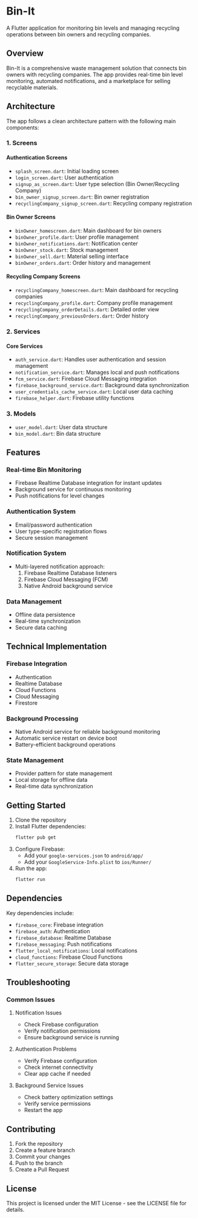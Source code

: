 # Bin-It

A Flutter application for monitoring bin levels and managing recycling operations between bin owners and recycling companies.

## Overview

Bin-It is a comprehensive waste management solution that connects bin owners with recycling companies. The app provides real-time bin level monitoring, automated notifications, and a marketplace for selling recyclable materials.

## Architecture

The app follows a clean architecture pattern with the following main components:

### 1. Screens

#### Authentication Screens
- `splash_screen.dart`: Initial loading screen
- `login_screen.dart`: User authentication
- `signup_as_screen.dart`: User type selection (Bin Owner/Recycling Company)
- `bin_owner_signup_screen.dart`: Bin owner registration
- `recyclingCompany_signup_screen.dart`: Recycling company registration

#### Bin Owner Screens
- `binOwner_homescreen.dart`: Main dashboard for bin owners
- `binOwner_profile.dart`: User profile management
- `binOwner_notifications.dart`: Notification center
- `binOwner_stock.dart`: Stock management
- `binOwner_sell.dart`: Material selling interface
- `binOwner_orders.dart`: Order history and management

#### Recycling Company Screens
- `recyclingCompany_homescreen.dart`: Main dashboard for recycling companies
- `recyclingCompany_profile.dart`: Company profile management
- `recyclingCompany_orderDetails.dart`: Detailed order view
- `recyclingCompany_previousOrders.dart`: Order history

### 2. Services

#### Core Services
- `auth_service.dart`: Handles user authentication and session management
- `notification_service.dart`: Manages local and push notifications
- `fcm_service.dart`: Firebase Cloud Messaging integration
- `firebase_background_service.dart`: Background data synchronization
- `user_credentials_cache_service.dart`: Local user data caching
- `firebase_helper.dart`: Firebase utility functions

### 3. Models
- `user_model.dart`: User data structure
- `bin_model.dart`: Bin data structure

## Features

### Real-time Bin Monitoring
- Firebase Realtime Database integration for instant updates
- Background service for continuous monitoring
- Push notifications for level changes

### Authentication System
- Email/password authentication
- User type-specific registration flows
- Secure session management

### Notification System
- Multi-layered notification approach:
  1. Firebase Realtime Database listeners
  2. Firebase Cloud Messaging (FCM)
  3. Native Android background service

### Data Management
- Offline data persistence
- Real-time synchronization
- Secure data caching

## Technical Implementation

### Firebase Integration
- Authentication
- Realtime Database
- Cloud Functions
- Cloud Messaging
- Firestore

### Background Processing
- Native Android service for reliable background monitoring
- Automatic service restart on device boot
- Battery-efficient background operations

### State Management
- Provider pattern for state management
- Local storage for offline data
- Real-time data synchronization

## Getting Started

1. Clone the repository
2. Install Flutter dependencies:
   ```bash
   flutter pub get
   ```
3. Configure Firebase:
   - Add your `google-services.json` to `android/app/`
   - Add your `GoogleService-Info.plist` to `ios/Runner/`
4. Run the app:
   ```bash
   flutter run
   ```

## Dependencies

Key dependencies include:
- `firebase_core`: Firebase integration
- `firebase_auth`: Authentication
- `firebase_database`: Realtime Database
- `firebase_messaging`: Push notifications
- `flutter_local_notifications`: Local notifications
- `cloud_functions`: Firebase Cloud Functions
- `flutter_secure_storage`: Secure data storage

## Troubleshooting

### Common Issues

1. Notification Issues
   - Check Firebase configuration
   - Verify notification permissions
   - Ensure background service is running

2. Authentication Problems
   - Verify Firebase configuration
   - Check internet connectivity
   - Clear app cache if needed

3. Background Service Issues
   - Check battery optimization settings
   - Verify service permissions
   - Restart the app

## Contributing

1. Fork the repository
2. Create a feature branch
3. Commit your changes
4. Push to the branch
5. Create a Pull Request

## License

This project is licensed under the MIT License - see the LICENSE file for details.
